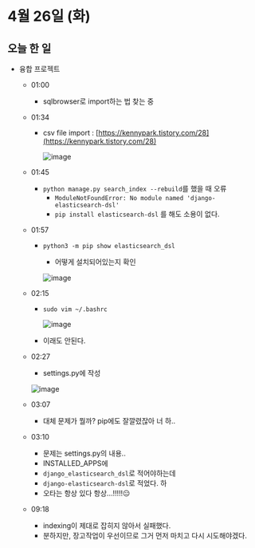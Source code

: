 # 4월 26일 (화)

## 오늘 한 일

* 융합 프로젝트

  * 01:00

    * sqlbrowser로 import하는 법 찾는 중

  * 01:34

    * csv file import : [https://kennypark.tistory.com/28](https://kennypark.tistory.com/28)

      ![image](https://user-images.githubusercontent.com/75322297/165134811-3e947b31-40b5-496b-92e8-465696cad123.png)

  * 01:45

    * `python manage.py search_index --rebuild`를 했을 때 오류
      * `ModuleNotFoundError: No module named 'django-elasticsearch-dsl'`
      * `pip install elasticsearch-dsl` 를 해도 소용이 없다.

  * 01:57

    * `python3 -m pip show elasticsearch_dsl`

      * 어떻게 설치되어있는지 확인

      ![image](https://user-images.githubusercontent.com/75322297/165137290-41cdf429-9826-445f-8e15-c4ab8dc7a66d.png)

  * 02:15

    * `sudo vim ~/.bashrc`

      ![image](https://user-images.githubusercontent.com/75322297/165139945-b757ab51-3d09-4d3e-8993-2dc6110d7d3c.png)

    * 이래도 안된다.

  * 02:27

    * settings.py에 작성

    ![image](https://user-images.githubusercontent.com/75322297/165141667-4dfa7e30-c162-4593-8b89-42c52d692aff.png)

  * 03:07

    * 대체 문제가 뭘까? pip에도 잘깔렸잖아 너 하..

  * 03:10

    * 문제는 settings.py의 내용..
    * INSTALLED_APPS에
    * `django_elasticsearch_dsl`로 적어야하는데 
    * `django-elasticsearch-dsl`로 적었다. 하
    * 오타는 항상 있다 항상...!!!!!😑

  * 09:18

    * indexing이 제대로 잡히지 않아서 실패했다.
    * 분하지만, 장고작업이 우선이므로 그거 먼저 마치고 다시 시도해야겠다.